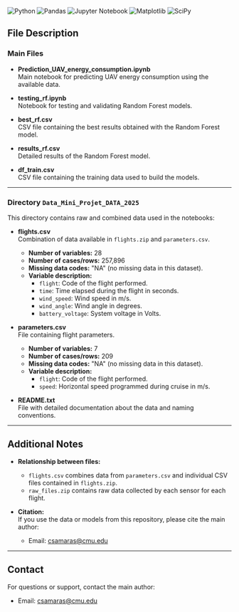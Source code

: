 ![Python](https://img.shields.io/badge/python-3670A0?style=for-the-badge&logo=python&logoColor=ffdd54) ![Pandas](https://img.shields.io/badge/pandas-%23150458.svg?style=for-the-badge&logo=pandas&logoColor=white) ![Jupyter Notebook](https://img.shields.io/badge/jupyter-%23FA0F00.svg?style=for-the-badge&logo=jupyter&logoColor=white) ![Matplotlib](https://img.shields.io/badge/Matplotlib-%23ffffff.svg?style=for-the-badge&logo=Matplotlib&logoColor=black) ![SciPy](https://img.shields.io/badge/SciPy-%230C55A5.svg?style=for-the-badge&logo=scipy&logoColor=%white) 
## File Description

### Main Files

- **Prediction_UAV_energy_consumption.ipynb**  
  Main notebook for predicting UAV energy consumption using the available data.

- **testing_rf.ipynb**  
  Notebook for testing and validating Random Forest models.

- **best_rf.csv**  
  CSV file containing the best results obtained with the Random Forest model.

- **results_rf.csv**  
  Detailed results of the Random Forest model.

- **df_train.csv**  
  CSV file containing the training data used to build the models.

---

### Directory `Data_Mini_Projet_DATA_2025`

This directory contains raw and combined data used in the notebooks:

- **flights.csv**  
  Combination of data available in `flights.zip` and `parameters.csv`.  
  - **Number of variables:** 28  
  - **Number of cases/rows:** 257,896  
  - **Missing data codes:** "NA" (no missing data in this dataset).  
  - **Variable description:**  
    - `flight`: Code of the flight performed.  
    - `time`: Time elapsed during the flight in seconds.  
    - `wind_speed`: Wind speed in m/s.  
    - `wind_angle`: Wind angle in degrees.  
    - `battery_voltage`: System voltage in Volts.  

- **parameters.csv**  
  File containing flight parameters.  
  - **Number of variables:** 7  
  - **Number of cases/rows:** 209  
  - **Missing data codes:** "NA" (no missing data in this dataset).  
  - **Variable description:**  
    - `flight`: Code of the flight performed.  
    - `speed`: Horizontal speed programmed during cruise in m/s.  

- **README.txt**  
  File with detailed documentation about the data and naming conventions.

---

## Additional Notes

- **Relationship between files:**  
  - `flights.csv` combines data from `parameters.csv` and individual CSV files contained in `flights.zip`.  
  - `raw_files.zip` contains raw data collected by each sensor for each flight.

- **Citation:**  
  If you use the data or models from this repository, please cite the main author:  
  - Email: csamaras@cmu.edu  

---

## Contact

For questions or support, contact the main author:  
- Email: csamaras@cmu.edu  